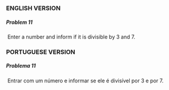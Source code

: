 ### ENGLISH VERSION

##### Problem 11

​		Enter a number and inform if it is divisible by 3 and 7.





### PORTUGUESE VERSION

##### Problema 11

​		Entrar com um número e informar se ele é divisível por 3 e por 7.